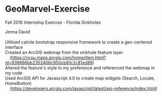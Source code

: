# GeoMarvel-Exercise
Fall 2016 Internship Exercise - Florida Sinkholes

Jenna David
<br>
<br>Utilized calcite bootstrap responsive framework to create a geo-centered interface
<br>Created an ArcGIS webmap from the sinkhole feature layer
<br>&nbsp;&nbsp;&nbsp;&nbsp;(https://ncsu.maps.arcgis.com/home/item.html?id=939666bb2352406c950cb81c2c81ed89)
<br>Altered the feature's style to my preference and referenced the webmap in my code
<br>Used ArcGIS API for Javascript 4.0 to create map widgets (Search, Locate, HomeButton)
<br>&nbsp;&nbsp;&nbsp;&nbsp;(https://developers.arcgis.com/javascript/latest/api-reference/index.html)
